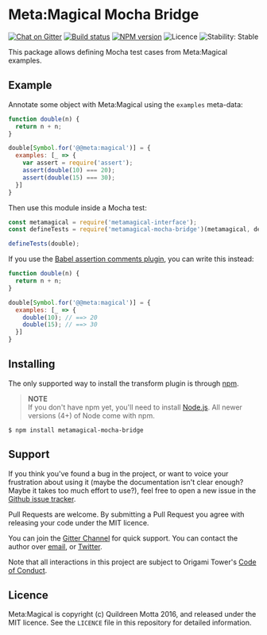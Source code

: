 # Meta:Magical Mocha Bridge

[![Chat on Gitter](https://img.shields.io/gitter/room/origamitower/discussion.svg?style=flat-square)](https://gitter.im/origamitower/discussion) 
[![Build status](https://img.shields.io/travis/origamitower/metamagical/master.svg?style=flat-square)](https://travis-ci.org/origamitower/metamagical) 
[![NPM version](https://img.shields.io/npm/v/metamagical-mocha-bridge.svg?style=flat-square)](https://npmjs.org/package/metamagical-mocha-bridge)
![Licence](https://img.shields.io/npm/l/metamagical-mocha-bridge.svg?style=flat-square&label=licence)
![Stability: Stable](https://img.shields.io/badge/stability-experimental-orange.svg?style=flat-square)

This package allows defining Mocha test cases from Meta:Magical examples.


## Example

Annotate some object with Meta:Magical using the `examples` meta-data:

```js
function double(n) {
  return n + n;
}

double[Symbol.for('@@meta:magical')] = {
  examples: [_ => {
    var assert = require('assert');
    assert(double(10) === 20);
    assert(double(15) === 30);
  }]
}
```

Then use this module inside a Mocha test:

```js
const metamagical = require('metamagical-interface');
const defineTests = require('metamagical-mocha-bridge')(metamagical, describe, it);

defineTests(double);
```

If you use the [Babel assertion comments plugin](../babel-plugin-assertion-comments), you can write this instead:

```js
function double(n) {
  return n + n;
}

double[Symbol.for('@@meta:magical')] = {
  examples: [_ => {
    double(10); // ==> 20
    double(15); // ==> 30
  }]
}
```



## Installing

The only supported way to install the transform plugin is through [npm][].

> **NOTE**  
> If you don't have npm yet, you'll need to install [Node.js][]. All newer
> versions (4+) of Node come with npm.

```shell
$ npm install metamagical-mocha-bridge
```

[npm]: https://www.npmjs.com/
[Node.js]: nodejs.org


## Support

If you think you've found a bug in the project, or want to voice your
frustration about using it (maybe the documentation isn't clear enough? Maybe
it takes too much effort to use?), feel free to open a new issue in the
[Github issue tracker](https://github.com/origamitower/metamagical/issues).

Pull Requests are welcome. By submitting a Pull Request you agree with releasing
your code under the MIT licence.

You can join the [Gitter Channel](https://gitter.im/origamitower/discussion) for quick support.
You can contact the author over [email](mailto:queen@robotlolita.me), or
[Twitter](https://twitter.com/robotlolita).

Note that all interactions in this project are subject to Origami Tower's
[Code of Conduct](https://github.com/origamitower/metamagical/blob/master/CODE_OF_CONDUCT.md).


## Licence

Meta:Magical is copyright (c) Quildreen Motta 2016, and released under the MIT licence. See the `LICENCE` file in this repository for detailed information.
